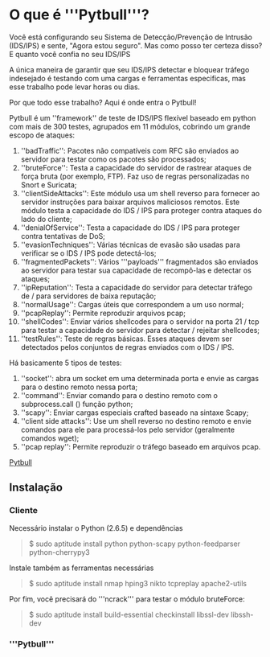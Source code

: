# O que é '''Pytbull'''? #

Você está configurando seu Sistema de Detecção/Prevenção de Intrusão (IDS/IPS) e sente, "Agora estou seguro". Mas como posso ter certeza disso? E quanto você confia no seu IDS/IPS

A única maneira de garantir que seu IDS/IPS detectar e bloquear tráfego indesejado é testando com uma cargas e ferramentas especificas, mas esse trabalho pode levar horas ou dias.

Por que todo esse trabalho? Aqui é onde entra o Pytbull!

Pytbull é um ''framework'' de teste de IDS/IPS flexível baseado em python com mais de 300 testes, agrupados em 11 módulos, cobrindo um grande escopo de ataques: 

1. ''badTraffic'': Pacotes não compatíveis com RFC são enviados ao servidor para testar como os pacotes são processados;
2. ''bruteForce'': Testa a capacidade do servidor de rastrear ataques de força bruta (por exemplo, FTP). Faz uso de regras personalizadas no Snort e Suricata;
3. ''clientSideAttacks'': Este módulo usa um shell reverso para fornecer ao servidor instruções para baixar arquivos maliciosos remotos. Este módulo testa a capacidade do IDS / IPS para proteger contra ataques do lado do cliente;
4. ''denialOfService'': Testa a capacidade do IDS / IPS para proteger contra tentativas de DoS;
5. ''evasionTechniques'': Várias técnicas de evasão são usadas para verificar se o IDS / IPS pode detectá-los;
6. ''fragmentedPackets'': Vários '''payloads''' fragmentados são enviados ao servidor para testar sua capacidade de recompô-las e detectar os ataques;
7. ''ipReputation'': Testa a capacidade do servidor para detectar tráfego de / para servidores de baixa reputação;
8. ''normalUsage'': Cargas úteis que correspondem a um uso normal;
9. ''pcapReplay'': Permite reproduzir arquivos pcap;
10. ''shellCodes'': Enviar vários shellcodes para o servidor na porta 21 / tcp para testar a capacidade do servidor para detectar / rejeitar shellcodes;
11. ''testRules'': Teste de regras básicas. Esses ataques devem ser detectados pelos conjuntos de regras enviados com o IDS / IPS.

Há basicamente 5 tipos de testes:
 
1. ''socket'': abra um socket em uma determinada porta e envie as cargas para o destino remoto nessa porta;
2. ''command'': Enviar comando para o destino remoto com o subprocess.call () função python;
3. ''scapy'': Enviar cargas especiais crafted baseado na sintaxe Scapy;
4. ''client side attacks'': Use um shell reverso no destino remoto e envie comandos para ele para processá-los pelo servidor (geralmente comandos wget);
5. ''pcap replay'': Permite reproduzir o tráfego baseado em arquivos pcap. 

[Pytbull](http://pytbull.sourceforge.net/)

## Instalação ##

### Cliente ###

Necessário instalar o Python (2.6.5) e dependências

> $ sudo aptitude install python python-scapy python-feedparser python-cherrypy3

Instale também as ferramentas necessárias

> $ sudo aptitude install nmap hping3 nikto tcpreplay apache2-utils

Por fim, você precisará do '''ncrack''' para testar o módulo bruteForce:

> $ sudo aptitude install build-essential checkinstall libssl-dev libssh-dev

### '''Pytbull''' ###
